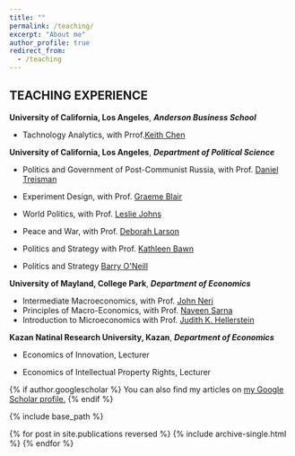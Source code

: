 ```yaml
---
title: ""
permalink: /teaching/
excerpt: "About me"
author_profile: true
redirect_from: 
  - /teaching
---
```

 
## TEACHING EXPERIENCE

**University of California, Los Angeles**, ***Anderson Business School***
 
 * Tachnology Analytics, with Prrof.[Keith Chen](https://www.anderson.ucla.edu/faculty_pages/keith.chen/)


**University of California, Los Angeles**, ***Department of Political Science***

  * Politics and Government of Post-Communist Russia, with Prof. [Daniel Treisman](https://www.danieltreisman.org/)

  * Experiment Design, with Prof. [Graeme Blair](https://graemeblair.com/)

  * World Politics, with Prof. [Leslie Johns](https://www.polisci.ucla.edu/people/leslie-johns)

  * Peace and War, with Prof. [Deborah Larson](https://polisci.ucla.edu/people/deborah-larson)

  * Politics and Strategy with Prof. [Kathleen Bawn](https://polisci.ucla.edu/people/kathleen-bawn)

  * Politics and Strategy [Barry O'Neill](https://polisci.ucla.edu/people/barry-oneill)

**University of Mayland, College Park**, ***Department of Economics***

 * Intermediate Macroeconomics, with Prof. [John Neri](https://www.econ.umd.edu/facultyprofile/neri/john) 
 * Principles of Macro-Economics, with Prof. [Naveen Sarna](https://www.econ.umd.edu/facultyprofile/sarna/naveen)
 * Introduction to Microeconomics with Prof. [Judith K. Hellerstein](https://www.econ.umd.edu/facultyprofile/hellerstein/judith-k)

**Kazan Natinal Research University, Kazan**,  ***Department of Economics***

  * Economics of Innovation, Lecturer

  * Economics of Intellectual Property Rights, Lecturer



{% if author.googlescholar %}
  You can also find my articles on <u><a href="{{author.googlescholar}}">my Google Scholar profile</a>.</u>
{% endif %}

{% include base_path %}

{% for post in site.publications reversed %}
  {% include archive-single.html %}
{% endfor %}

